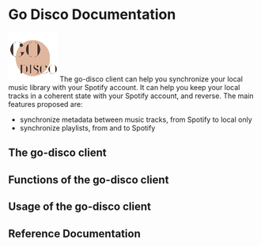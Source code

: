# Go Disco Documentation

![logo](img/logo-small.png)
The go-disco client can help you synchronize your local music library with your
Spotify account. It can help you keep your local tracks in a coherent state with
your Spotify account, and reverse.
The main features proposed are:

- synchronize metadata between music tracks, from Spotify to local only
- synchronize playlists, from and to Spotify

## The go-disco client

## Functions of the go-disco client

## Usage of the go-disco client

## Reference Documentation
